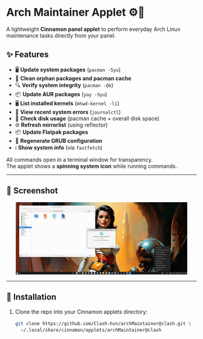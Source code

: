 # Arch Maintainer Applet ⚙️🐧

A lightweight **Cinnamon panel applet** to perform everyday Arch Linux maintenance tasks directly from your panel.

## ✨ Features
- 🖥️ **Update system packages** (`pacman -Syu`)  
- 🧹 **Clean orphan packages and pacman cache**  
- 🔍 **Verify system integrity** (`pacman -Qk`)  
- 📦 **Update AUR packages** (`yay -Syu`)  
- 🖥️ **List installed kernels** (`mhwd-kernel -li`)  
- 📜 **View recent system errors** (`journalctl`)  
- 💽 **Check disk usage** (pacman cache + overall disk space)  
- 🌐 **Refresh mirrorlist** (using reflector)  
- 📦 **Update Flatpak packages**  
- 🔧 **Regenerate GRUB configuration**  
- ℹ️ **Show system info** (via `fastfetch`)  

All commands open in a terminal window for transparency.  
The applet shows a **spinning system icon** while running commands.

---

## 📸 Screenshot
<div align="center">
  <img src="https://github.com/Clash-hun/Arch-linux-maintainer-applet/blob/main/K%C3%A9perny%C5%91k%C3%A9p%20%E2%80%93%202025-09-08%2010-59-21.png"  style="width:90%;">
</div>


---

## 📂 Installation
1. Clone the repo into your Cinnamon applets directory:
   ```bash
   git clone https://github.com/Clash-hun/archMaintainer@clash.git \
     ~/.local/share/cinnamon/applets/archMaintainer@clash

